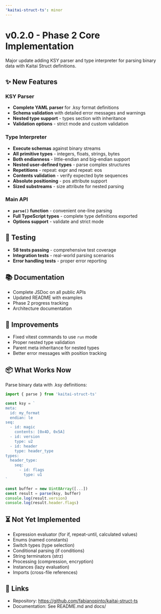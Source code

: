 ```yaml
---
'kaitai-struct-ts': minor
---
```


# v0.2.0 - Phase 2 Core Implementation

Major update adding KSY parser and type interpreter for parsing binary data with Kaitai Struct definitions.

## ✨ New Features

### KSY Parser

- **Complete YAML parser** for .ksy format definitions
- **Schema validation** with detailed error messages and warnings
- **Nested type support** - types section with inheritance
- **Validation options** - strict mode and custom validation

### Type Interpreter

- **Execute schemas** against binary streams
- **All primitive types** - integers, floats, strings, bytes
- **Both endianness** - little-endian and big-endian support
- **Nested user-defined types** - parse complex structures
- **Repetitions** - repeat: expr and repeat: eos
- **Contents validation** - verify expected byte sequences
- **Absolute positioning** - pos attribute support
- **Sized substreams** - size attribute for nested parsing

### Main API

- **`parse()` function** - convenient one-line parsing
- **Full TypeScript types** - complete type definitions exported
- **Options support** - validate and strict mode

## 🧪 Testing

- **58 tests passing** - comprehensive test coverage
- **Integration tests** - real-world parsing scenarios
- **Error handling tests** - proper error reporting

## 📚 Documentation

- Complete JSDoc on all public APIs
- Updated README with examples
- Phase 2 progress tracking
- Architecture documentation

## 🔧 Improvements

- Fixed vitest commands to use `run` mode
- Proper nested type validation
- Parent meta inheritance for nested types
- Better error messages with position tracking

## 📦 What Works Now

Parse binary data with .ksy definitions:

```typescript
import { parse } from 'kaitai-struct-ts'

const ksy = `
meta:
  id: my_format
  endian: le
seq:
  - id: magic
    contents: [0x4D, 0x5A]
  - id: version
    type: u2
  - id: header
    type: header_type
types:
  header_type:
    seq:
      - id: flags
        type: u1
`

const buffer = new Uint8Array([...])
const result = parse(ksy, buffer)
console.log(result.version)
console.log(result.header.flags)
```

## ⏳ Not Yet Implemented

- Expression evaluator (for if, repeat-until, calculated values)
- Enums (named constants)
- Switch types (type selection)
- Conditional parsing (if conditions)
- String terminators (strz)
- Processing (compression, encryption)
- Instances (lazy evaluation)
- Imports (cross-file references)

## 🔗 Links

- Repository: https://github.com/fabianopinto/kaitai-struct-ts
- Documentation: See README.md and docs/
